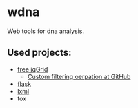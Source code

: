 # wdna

Web tools for dna analysis.

## Used projects:

* [free jqGrid](https://github.com/free-jqgrid/jqGrid)
    * [Custom filtering oerpation at GitHub](https://github.com/free-jqgrid/jqGrid/wiki/Custom-filtering-searching-Operation)
* [flask](http://flask.pocoo.org/)
* [lxml](https://lxml.de/tutorial.html)
* tox
